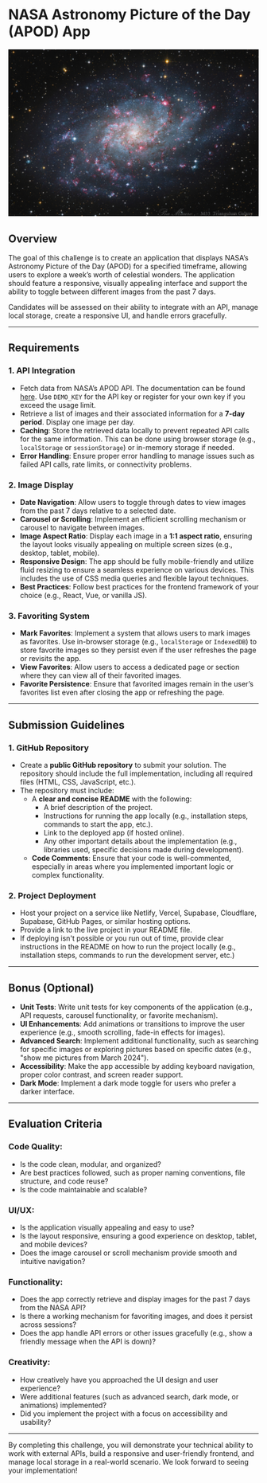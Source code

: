 # NASA Astronomy Picture of the Day (APOD) App

![Astronomy Picture of the Day for 1/30/25](M33_1024.jpg)

## Overview

The goal of this challenge is to create an application that displays NASA’s Astronomy Picture of the Day (APOD) for a specified timeframe, allowing users to explore a week’s worth of celestial wonders. The application should feature a responsive, visually appealing interface and support the ability to toggle between different images from the past 7 days.

Candidates will be assessed on their ability to integrate with an API, manage local storage, create a responsive UI, and handle errors gracefully.

---

## Requirements

### 1. **API Integration**
- Fetch data from NASA’s APOD API. The documentation can be found [here](https://api.nasa.gov/). Use `DEMO_KEY` for the API key or register for your own key if you exceed the usage limit.
- Retrieve a list of images and their associated information for a **7-day period**. Display one image per day.
- **Caching**: Store the retrieved data locally to prevent repeated API calls for the same information. This can be done using browser storage (e.g., `localStorage` or `sessionStorage`) or in-memory storage if needed.
- **Error Handling**: Ensure proper error handling to manage issues such as failed API calls, rate limits, or connectivity problems.

### 2. **Image Display**
- **Date Navigation**: Allow users to toggle through dates to view images from the past 7 days relative to a selected date.
- **Carousel or Scrolling**: Implement an efficient scrolling mechanism or carousel to navigate between images.
- **Image Aspect Ratio**: Display each image in a **1:1 aspect ratio**, ensuring the layout looks visually appealing on multiple screen sizes (e.g., desktop, tablet, mobile).
- **Responsive Design**: The app should be fully mobile-friendly and utilize fluid resizing to ensure a seamless experience on various devices. This includes the use of CSS media queries and flexible layout techniques.
- **Best Practices**: Follow best practices for the frontend framework of your choice (e.g., React, Vue, or vanilla JS).

### 3. **Favoriting System**
- **Mark Favorites**: Implement a system that allows users to mark images as favorites. Use in-browser storage (e.g., `localStorage` or `IndexedDB`) to store favorite images so they persist even if the user refreshes the page or revisits the app.
- **View Favorites**: Allow users to access a dedicated page or section where they can view all of their favorited images.
- **Favorite Persistence**: Ensure that favorited images remain in the user’s favorites list even after closing the app or refreshing the page.

---

## Submission Guidelines

### 1. **GitHub Repository**
- Create a **public GitHub repository** to submit your solution. The repository should include the full implementation, including all required files (HTML, CSS, JavaScript, etc.).
- The repository must include:
  - A **clear and concise README** with the following:
    - A brief description of the project.
    - Instructions for running the app locally (e.g., installation steps, commands to start the app, etc.).
    - Link to the deployed app (if hosted online).
    - Any other important details about the implementation (e.g., libraries used, specific decisions made during development).
  - **Code Comments**: Ensure that your code is well-commented, especially in areas where you implemented important logic or complex functionality.

### 2. **Project Deployment**
- Host your project on a service like Netlify, Vercel, Supabase, Cloudflare, Supabase, GitHub Pages, or similar hosting options.
- Provide a link to the live project in your README file.
- If deploying isn't possible or you run out of time, provide clear instructions in the README on how to run the project locally (e.g., installation steps, commands to run the development server, etc.) 

---

## Bonus (Optional)
- **Unit Tests**: Write unit tests for key components of the application (e.g., API requests, carousel functionality, or favorite mechanism).
- **UI Enhancements**: Add animations or transitions to improve the user experience (e.g., smooth scrolling, fade-in effects for images).
- **Advanced Search**: Implement additional functionality, such as searching for specific images or exploring pictures based on specific dates (e.g., "show me pictures from March 2024").
- **Accessibility**: Make the app accessible by adding keyboard navigation, proper color contrast, and screen reader support.
- **Dark Mode**: Implement a dark mode toggle for users who prefer a darker interface.

---

## Evaluation Criteria

### Code Quality:
- Is the code clean, modular, and organized?
- Are best practices followed, such as proper naming conventions, file structure, and code reuse?
- Is the code maintainable and scalable?

### UI/UX:
- Is the application visually appealing and easy to use?
- Is the layout responsive, ensuring a good experience on desktop, tablet, and mobile devices?
- Does the image carousel or scroll mechanism provide smooth and intuitive navigation?

### Functionality:
- Does the app correctly retrieve and display images for the past 7 days from the NASA API?
- Is there a working mechanism for favoriting images, and does it persist across sessions?
- Does the app handle API errors or other issues gracefully (e.g., show a friendly message when the API is down)?

### Creativity:
- How creatively have you approached the UI design and user experience?
- Were additional features (such as advanced search, dark mode, or animations) implemented?
- Did you implement the project with a focus on accessibility and usability?

---

By completing this challenge, you will demonstrate your technical ability to work with external APIs, build a responsive and user-friendly frontend, and manage local storage in a real-world scenario. We look forward to seeing your implementation!

